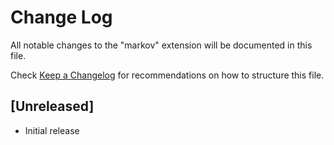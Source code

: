 # Change Log

All notable changes to the "markov" extension will be documented in this file.

Check [Keep a Changelog](http://keepachangelog.com/) for recommendations on how to structure this file.

## [Unreleased]

-   Initial release
